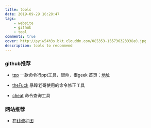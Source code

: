```yaml
---
title: tools 
date: 2019-09-29 16:28:47
tags: 
    - website 
    - github 
    - tool
comments: true
cover: http://pyjw54h3s.bkt.clouddn.com/085353-155736323338e0.jpg
description: tools to recommend
---
```


### github推荐
* [tpp](https://github.com/cbbrowne/tpp) 一款命令行ppt工具，很帅，很geek
    首页：[地址](http://www.ngolde.de/tpp.html)

* [theFuck](https://github.com/nvbn/thefuck) 暴躁老哥使用的命令修正工具

* [cheat](https://github.com/chubin/cheat.sh#installation) 命令查询工具

### 网站推荐
*  [在线流程图](https://www.websequencediagrams.com/)
